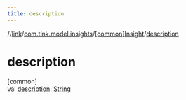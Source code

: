 ```yaml
---
title: description
---
```

//[link](../../../index.html)/[com.tink.model.insights](../index.html)/[[common]Insight](index.html)/[description](description.html)



# description



[common]\
val [description](description.html): [String](https://kotlinlang.org/api/latest/jvm/stdlib/kotlin/-string/index.html)




